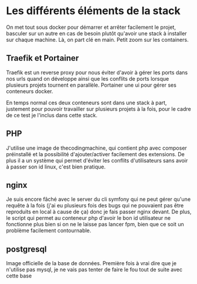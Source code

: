 # Les différents éléments de la stack

On met tout sous docker pour démarrer et arrêter facilement le projet, basculer sur un autre en cas de besoin plutôt qu'avoir une stack à installer sur chaque machine. Là, on part clé en main.
Petit zoom sur les containers.

## Traefik et Portainer
Traefik est un reverse proxy pour nous éviter d'avoir à gérer les ports dans nos urls quand on développe ainsi que les conflits de ports lorsque plusieurs projets tournent en parallèle. Portainer une ui pour gérer ses conteneurs docker.

En temps normal ces deux conteneurs sont dans une stack à part, justement pour pouvoir travailler sur plusieurs projets à la fois, pour le cadre de ce test je l'inclus dans cette stack.

## PHP
J'utilise une image de thecodingmachine, qui contient php avec composer préinstallé et la possibilité d'ajouter/activer facilement des extensions. De plus il a un système qui permet d'éviter les conflits d'utilisateurs sans avoir à passer son id linux, c'est bien pratique.

## nginx
Je suis encore fâché avec le server du cli symfony qui ne peut gérer qu'une requête à la fois (j'ai eu plusieurs fois des bugs qui ne pouvaient pas être reproduits en local à cause de ça) donc je fais passer nginx devant. De plus, le script qui permet au conteneur php d'avoir le bon id utilisateur ne fonctionne plus bien si on ne le laisse pas lancer fpm, bien que ce soit un problème facilement contournable.

## postgresql
Image officielle de la base de données. Première fois à vrai dire que je n'utilise pas mysql, je ne vais pas tenter de faire le fou tout de suite avec cette base
